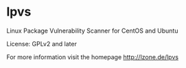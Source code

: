 lpvs
====

Linux Package Vulnerability Scanner for CentOS and Ubuntu

License: GPLv2 and later

For more information visit the homepage http://lzone.de/lpvs
